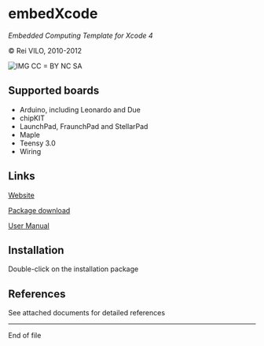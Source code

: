 # embedXcode
*Embedded Computing Template for Xcode 4*

© Rei VILO, 2010-2012

![IMG](http://i.creativecommons.org/l/by-nc-sa/3.0/nl/88x31.png) CC = BY NC SA 


## Supported boards 

* Arduino, including Leonardo and Due
* chipKIT
* LaunchPad, FraunchPad and StellarPad
* Maple
* Teensy 3.0
* Wiring


## Links

[Website](http://embedXcode.weebly.com/)

[Package download](http://embedXcode.weebly.com/download.html)

[User Manual](http://embedXcode.weebly.com/tutorial.html)
    

## Installation

Double-click on the installation package


## References

See attached documents for detailed references


----------------------------------
End of file

